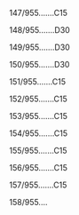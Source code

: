 147/955.......C15 


148/955.......D30 


149/955.......D30 


150/955.......D30 


151/955.......C15 


152/955.......C15 


153/955.......C15 


154/955.......C15 


155/955.......C15 


156/955.......C15 


157/955.......C15 


158/955.... 

